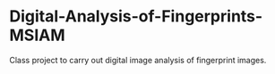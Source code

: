 # Digital-Analysis-of-Fingerprints-MSIAM
Class project to carry out digital image analysis of fingerprint images.
